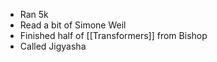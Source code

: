 - Ran 5k
- Read a bit of Simone Weil
- Finished half of [[Transformers]] from Bishop
- Called Jigyasha
